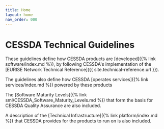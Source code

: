 ```yaml
---
title: Home
layout: home
nav_order: 000
---
```


# CESSDA Technical Guidelines

These guidelines define how CESSDA products are [developed]({% link software/index.md %}),
by following CESSDA's implementation of the
[EURISE Network Technical Reference]({{ site.technical-reference.url }}).

The guidelines also define how CESSDA [operates services]({% link services/index.md %}) powered by these products

The [Software Maturity Levels]({% link sml/CESSDA_Software_Maturity_Levels.md %})
that form the basis for CESSDA Quality Assurance are also included.

A description of the [Technical Infrastructure]({% link platform/index.md %}) that CESSDA provides for the products to run on is also included.
